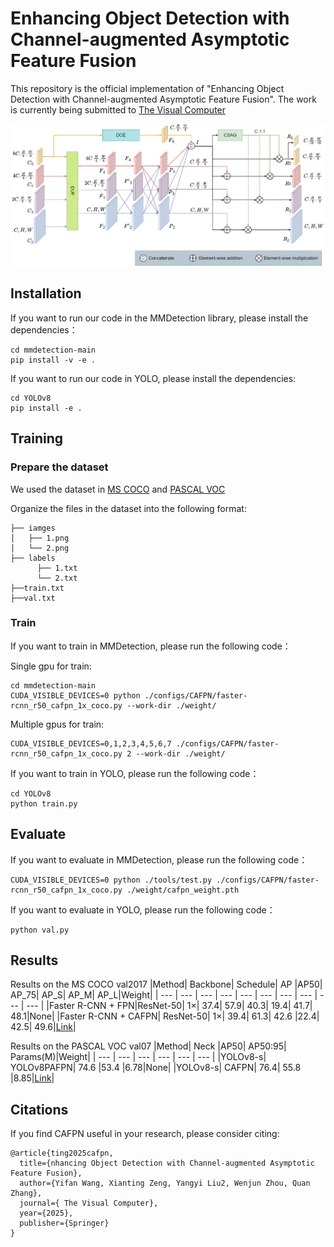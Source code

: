 # Enhancing Object Detection with Channel-augmented Asymptotic Feature Fusion
This repository is the official implementation of "Enhancing Object Detection with Channel-augmented Asymptotic Feature Fusion". The work is currently being submitted to [The Visual Computer](https://link.springer.com/journal/371)

![image](assets/CAFPN.png)

## Installation

If you want to run our code in the MMDetection library, please install the dependencies：
```
cd mmdetection-main
pip install -v -e .
```

If you want to run our code in YOLO, please install the dependencies:
```
cd YOLOv8
pip install -e .
```
## Training
### Prepare the dataset
We used the dataset in [MS COCO](https://cocodataset.org/#home) and [PASCAL VOC](http://host.robots.ox.ac.uk/pascal/VOC/index.html)

Organize the files in the dataset into the following format:
```
├── iamges
│   ├── 1.png
│   └── 2.png
├── labels
      ├── 1.txt
      └── 2.txt
├──train.txt
├──val.txt
```
### Train

If you want to train in MMDetection, please run the following code：

Single gpu for train:
```
cd mmdetection-main
CUDA_VISIBLE_DEVICES=0 python ./configs/CAFPN/faster-rcnn_r50_cafpn_1x_coco.py --work-dir ./weight/
```
Multiple gpus for train:
```
CUDA_VISIBLE_DEVICES=0,1,2,3,4,5,6,7 ./configs/CAFPN/faster-rcnn_r50_cafpn_1x_coco.py 2 --work-dir ./weight/
```
If you want to train in YOLO, please run the following code：
```
cd YOLOv8
python train.py
```

## Evaluate
If you want to evaluate in MMDetection, please run the following code：
```
CUDA_VISIBLE_DEVICES=0 python ./tools/test.py ./configs/CAFPN/faster-rcnn_r50_cafpn_1x_coco.py ./weight/cafpn_weight.pth
```
If you want to evaluate in YOLO, please run the following code：
```
python val.py
```
## Results
Results on the MS COCO val2017
|Method| Backbone| Schedule| AP |AP50| AP_75| AP_S| AP_M| AP_L|Weight|
| --- | --- | --- | --- | --- | --- | --- | --- | --- | --- |
|Faster R-CNN + FPN|ResNet-50| 1×| 37.4| 57.9| 40.3| 19.4| 41.7| 48.1|None|
|Faster R-CNN + CAFPN| ResNet-50| 1×| 39.4| 61.3| 42.6 |22.4| 42.5| 49.6|[Link](https://drive.google.com/file/d/1nYPbCah7EgNw1hkAS-AyN87FJ4vrA48R/view?usp=drive_link)|

Results on the PASCAL VOC val07
|Method| Neck |AP50| AP50:95| Params(M)|Weight|
| --- | --- | --- | --- | --- | --- |
|YOLOv8-s| YOLOv8PAFPN| 74.6 |53.4 |6.78|None|
|YOLOv8-s| CAFPN| 76.4| 55.8 |8.85|[Link](https://drive.google.com/file/d/1NysPsuDw1bczJ4Iq40181YBkqvVm6bo2/view?usp=drive_link)|

## Citations
If you find CAFPN useful in your research, please consider citing:
```
@article{ting2025cafpn,
  title={nhancing Object Detection with Channel-augmented Asymptotic Feature Fusion},
  author={Yifan Wang, Xianting Zeng, Yangyi Liu2, Wenjun Zhou, Quan Zhang},
  journal={ The Visual Computer},
  year={2025},
  publisher={Springer}
}
```
